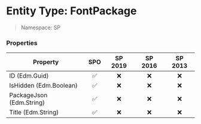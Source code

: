 # Entity Type: FontPackage

> Namespace: SP

### Properties

Property | SPO | SP 2019 | SP 2016 | SP 2013
----------|:---:|:-------:|:-------:|:-------:
ID (Edm.Guid) | ✅ | ❌ | ❌ | ❌
IsHidden (Edm.Boolean) | ✅ | ❌ | ❌ | ❌
PackageJson (Edm.String) | ✅ | ❌ | ❌ | ❌
Title (Edm.String) | ✅ | ❌ | ❌ | ❌
